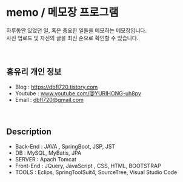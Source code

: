 # memo / 메모장 프로그램
하루동안 있었던 일, 혹은 중요한 일들을 메모하는 메모장입니다.<br>
사진 업로드 및 자신의 글을 최신 순으로 확인할 수 있습니다.<br><br><br>


## 홍유리 개인 정보
- Blog : https://dbfl720.tistory.com
- Youtube : www.youtube.com/@YURIHONG-uh8py
- Email : dbfl720@gmail.com
<br><br><br>

## Description
  -  Back-End  :     JAVA ,     SpringBoot,     JSP,    JST  <br>    
  -  DB  :  MySQL, MyBatis, JPA <br>  
  -  SERVER  :     Apach Tomcat <br>
  -  Front-End   :    JQuery,      JavaScript ,    CSS,      HTML,     BOOTSTRAP <br>
  -  TOOLS :     Eclips,  SpringToolSuit4,   SourceTree,   Visual Studio Code <br><br><br>
